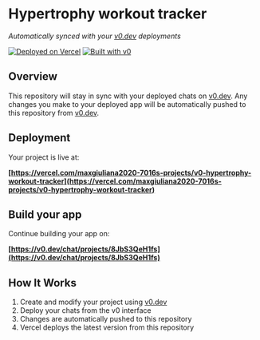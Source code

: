 # Hypertrophy workout tracker

*Automatically synced with your [v0.dev](https://v0.dev) deployments*

[![Deployed on Vercel](https://img.shields.io/badge/Deployed%20on-Vercel-black?style=for-the-badge&logo=vercel)](https://vercel.com/maxgiuliana2020-7016s-projects/v0-hypertrophy-workout-tracker)
[![Built with v0](https://img.shields.io/badge/Built%20with-v0.dev-black?style=for-the-badge)](https://v0.dev/chat/projects/8JbS3QeH1fs)

## Overview

This repository will stay in sync with your deployed chats on [v0.dev](https://v0.dev).
Any changes you make to your deployed app will be automatically pushed to this repository from [v0.dev](https://v0.dev).

## Deployment

Your project is live at:

**[https://vercel.com/maxgiuliana2020-7016s-projects/v0-hypertrophy-workout-tracker](https://vercel.com/maxgiuliana2020-7016s-projects/v0-hypertrophy-workout-tracker)**

## Build your app

Continue building your app on:

**[https://v0.dev/chat/projects/8JbS3QeH1fs](https://v0.dev/chat/projects/8JbS3QeH1fs)**

## How It Works

1. Create and modify your project using [v0.dev](https://v0.dev)
2. Deploy your chats from the v0 interface
3. Changes are automatically pushed to this repository
4. Vercel deploys the latest version from this repository
